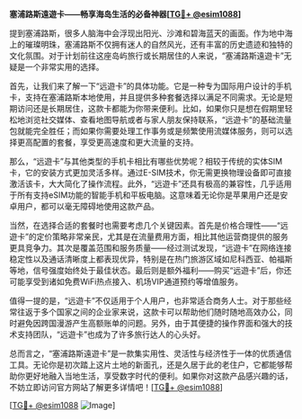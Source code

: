 **塞浦路斯遠遊卡——畅享海岛生活的必备神器[[TG💪+ @esim1088](https://t.me/s/esim1088)]**

提到塞浦路斯，很多人脑海中会浮现出阳光、沙滩和碧海蓝天的画面。作为地中海上的璀璨明珠，塞浦路斯不仅拥有迷人的自然风光，还有丰富的历史遗迹和独特的文化氛围。对于计划前往这座岛屿旅行或长期居住的人来说，“塞浦路斯遠遊卡”无疑是一个非常实用的选择。

首先，让我们来了解一下“远遊卡”的具体功能。它是一种专为国际用户设计的手机卡，支持在塞浦路斯本地使用，并且提供多种套餐选择以满足不同需求。无论是短期访问还是长期居住，这款卡都能为你带来便利。比如，如果你只是想在假期里轻松地浏览社交媒体、查看地图导航或者与家人朋友保持联系，“远遊卡”的基础流量包就能完全胜任；而如果你需要处理工作事务或是频繁使用流媒体服务，则可以选择更高配置的套餐，享受更高速度和更大流量的支持。

那么，“远遊卡”与其他类型的手机卡相比有哪些优势呢？相较于传统的实体SIM卡，它的安装方式更加灵活多样。通过E-SIM技术，你无需更换物理设备即可直接激活该卡，大大简化了操作流程。此外，“远遊卡”还具有极高的兼容性，几乎适用于所有支持eSIM功能的智能手机和平板电脑。这意味着无论你是苹果用户还是安卓用户，都可以毫无障碍地使用这款产品。

当然，在选择合适的套餐时也需要考虑几个关键因素。首先是价格合理性——“远遊卡”的定价策略非常亲民，尤其是在流量费用方面，相比其他运营商提供的服务更具竞争力。其次是覆盖范围和服务质量——经过测试发现，“远遊卡”在网络连接稳定性以及通话清晰度上都表现优异，特别是在热门旅游区域如尼科西亚、帕福斯等地，信号强度始终处于最佳状态。最后则是额外福利——购买“远遊卡”后，你还可能享受到诸如免费WiFi热点接入、机场VIP通道预约等增值服务。

值得一提的是，“远遊卡”不仅适用于个人用户，也非常适合商务人士。对于那些经常往返于多个国家之间的企业家来说，这款卡可以帮助他们随时随地高效办公，同时避免因跨国漫游产生高额账单的问题。另外，由于其便捷的操作界面和强大的技术支持团队，“远遊卡”也成为了许多旅行达人的心头好。

总而言之，“塞浦路斯遠遊卡”是一款集实用性、灵活性与经济性于一体的优质通信工具。无论你是初次踏上这片土地的新面孔，还是久居于此的老住户，它都能够帮助你更好地融入当地生活，享受数字时代的便利。如果你对这款产品感兴趣的话，不妨立即访问官方网站了解更多详情吧！[[TG💪+ @esim1088](https://t.me/s/esim1088)]

[[TG💪+ @esim1088](https://t.me/s/esim1088) ![Image](https://i.postimg.cc/4NQfJmqS/Snipaste-2025-05-13-00-14-12.png)]